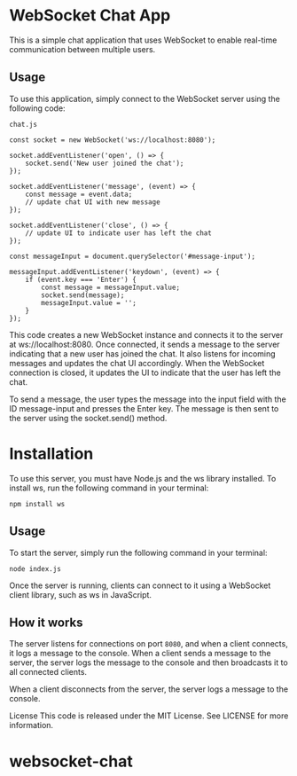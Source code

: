 # WebSocket Chat App
This is a simple chat application that uses WebSocket to enable real-time communication between multiple users.

## Usage
To use this application, simply connect to the WebSocket server using the following code:

`chat.js`

    
    
    const socket = new WebSocket('ws://localhost:8080');

    socket.addEventListener('open', () => {
        socket.send('New user joined the chat');
    });

    socket.addEventListener('message', (event) => {
        const message = event.data;
        // update chat UI with new message
    });

    socket.addEventListener('close', () => {
        // update UI to indicate user has left the chat
    });

    const messageInput = document.querySelector('#message-input');

    messageInput.addEventListener('keydown', (event) => {
        if (event.key === 'Enter') {
            const message = messageInput.value;
            socket.send(message);
            messageInput.value = '';
        }
    });


This code creates a new WebSocket instance and connects it to the server at ws://localhost:8080. Once connected, it sends a message to the server indicating that a new user has joined the chat. It also listens for incoming messages and updates the chat UI accordingly. When the WebSocket connection is closed, it updates the UI to indicate that the user has left the chat.

To send a message, the user types the message into the input field with the ID message-input and presses the Enter key. The message is then sent to the server using the socket.send() method.

# Installation

To use this server, you must have Node.js and the ws library installed. To install ws, run the following command in your terminal:
    

`npm install ws`


## Usage
To start the server, simply run the following command in your terminal:

`node index.js`


Once the server is running, clients can connect to it using a WebSocket client library, such as ws in JavaScript.

## How it works
The server listens for connections on port `8080`, and when a client connects, it logs a message to the console. When a client sends a message to the server, the server logs the message to the console and then broadcasts it to all connected clients.

When a client disconnects from the server, the server logs a message to the console.

License
This code is released under the MIT License. See LICENSE for more information.
# websocket-chat
